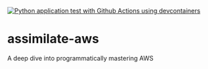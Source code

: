 [![Python application test with Github Actions using devcontainers](https://github.com/nogibjj/assimilate-aws/actions/workflows/main.yml/badge.svg)](https://github.com/nogibjj/assimilate-aws/actions/workflows/main.yml)

# assimilate-aws
A deep dive into programmatically mastering AWS
